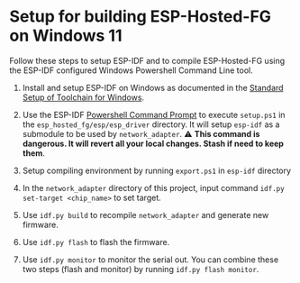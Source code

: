 # Setup for building ESP-Hosted-FG on Windows 11

Follow these steps to setup ESP-IDF and to compile ESP-Hosted-FG using the
ESP-IDF configured Windows Powershell Command Line tool.

1. Install and setup ESP-IDF on Windows as documented in the [Standard Setup of Toolchain for
Windows](https://docs.espressif.com/projects/esp-idf/en/latest/esp32/get-started/windows-setup.html).

2. Use the ESP-IDF [Powershell Command
Prompt](https://docs.espressif.com/projects/esp-idf/en/latest/esp32/get-started/windows-setup.html#using-the-command-prompt) to execute `setup.ps1` in the `esp_hosted_fg/esp/esp_driver`
directory. It will setup `esp-idf` as a submodule to be used by
`network_adapter`. :warning: **This command is dangerous. It will
revert all your local changes. Stash if need to keep them**.

3. Setup compiling environment by running `export.ps1` in `esp-idf`
directory

4. In the `network_adapter` directory of this project, input command
`idf.py set-target <chip_name>` to set target.

5. Use `idf.py build` to recompile `network_adapter` and generate new
firmware.

6. Use `idf.py flash` to flash the firmware.

7. Use `idf.py monitor` to monitor the serial out. You can combine
these two steps (flash and monitor) by running `idf.py flash monitor`.
